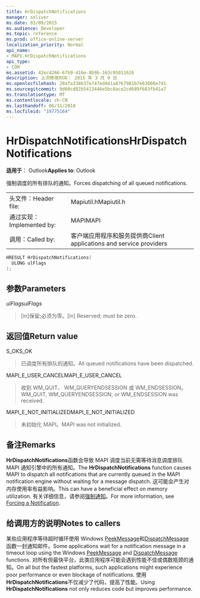 ```yaml
---
title: HrDispatchNotifications
manager: soliver
ms.date: 03/09/2015
ms.audience: Developer
ms.topic: reference
ms.prod: office-online-server
localization_priority: Normal
api_name:
- MAPI.HrDispatchNotifications
api_type:
- COM
ms.assetid: 42ec4266-67b9-416e-8b9b-163c95011626
description: 上次修改时间： 2015 年 3 月 9 日
ms.openlocfilehash: 28afa338b37e747ed441a8767981b7e63808e741
ms.sourcegitcommit: 9d60cd82b5413446e5bc8ace2cd689f683fb41a7
ms.translationtype: MT
ms.contentlocale: zh-CN
ms.lasthandoff: 06/11/2018
ms.locfileid: "19775164"
---
```

# <a name="hrdispatchnotifications"></a><span data-ttu-id="fd609-103">HrDispatchNotifications</span><span class="sxs-lookup"><span data-stu-id="fd609-103">HrDispatchNotifications</span></span>

  
  
<span data-ttu-id="fd609-104">**适用于**： Outlook</span><span class="sxs-lookup"><span data-stu-id="fd609-104">**Applies to**: Outlook</span></span> 
  
<span data-ttu-id="fd609-105">强制调度的所有排队的通知。</span><span class="sxs-lookup"><span data-stu-id="fd609-105">Forces dispatching of all queued notifications.</span></span> 
  
|||
|:-----|:-----|
|<span data-ttu-id="fd609-106">头文件：</span><span class="sxs-lookup"><span data-stu-id="fd609-106">Header file:</span></span>  <br/> |<span data-ttu-id="fd609-107">Mapiutil.h</span><span class="sxs-lookup"><span data-stu-id="fd609-107">Mapiutil.h</span></span>  <br/> |
|<span data-ttu-id="fd609-108">通过实现：</span><span class="sxs-lookup"><span data-stu-id="fd609-108">Implemented by:</span></span>  <br/> |<span data-ttu-id="fd609-109">MAPI</span><span class="sxs-lookup"><span data-stu-id="fd609-109">MAPI</span></span>  <br/> |
|<span data-ttu-id="fd609-110">调用：</span><span class="sxs-lookup"><span data-stu-id="fd609-110">Called by:</span></span>  <br/> |<span data-ttu-id="fd609-111">客户端应用程序和服务提供商</span><span class="sxs-lookup"><span data-stu-id="fd609-111">Client applications and service providers</span></span>  <br/> |
   
```cpp
HRESULT HrDispatchNotifications(
  ULONG ulFlags
);
```

## <a name="parameters"></a><span data-ttu-id="fd609-112">参数</span><span class="sxs-lookup"><span data-stu-id="fd609-112">Parameters</span></span>

 <span data-ttu-id="fd609-113">_ulFlags_</span><span class="sxs-lookup"><span data-stu-id="fd609-113">_ulFlags_</span></span>
  
> <span data-ttu-id="fd609-114">[in]保留;必须为零。</span><span class="sxs-lookup"><span data-stu-id="fd609-114">[in] Reserved; must be zero.</span></span> 
    
## <a name="return-value"></a><span data-ttu-id="fd609-115">返回值</span><span class="sxs-lookup"><span data-stu-id="fd609-115">Return value</span></span>

<span data-ttu-id="fd609-116">S_OK</span><span class="sxs-lookup"><span data-stu-id="fd609-116">S_OK</span></span>
  
> <span data-ttu-id="fd609-117">已调度所有排队的通知。</span><span class="sxs-lookup"><span data-stu-id="fd609-117">All queued notifications have been dispatched.</span></span>
    
<span data-ttu-id="fd609-118">MAPI_E_USER_CANCEL</span><span class="sxs-lookup"><span data-stu-id="fd609-118">MAPI_E_USER_CANCEL</span></span>
  
> <span data-ttu-id="fd609-119">收到 WM_QUIT、 WM_QUERYENDSESSION 或 WM_ENDSESSION。</span><span class="sxs-lookup"><span data-stu-id="fd609-119">WM_QUIT, WM_QUERYENDSESSION, or WM_ENDSESSION was received.</span></span>
    
<span data-ttu-id="fd609-120">MAPI_E_NOT_INITIALIZED</span><span class="sxs-lookup"><span data-stu-id="fd609-120">MAPI_E_NOT_INITIALIZED</span></span>
  
> <span data-ttu-id="fd609-121">未初始化 MAPI。</span><span class="sxs-lookup"><span data-stu-id="fd609-121">MAPI was not initialized.</span></span>
    
## <a name="remarks"></a><span data-ttu-id="fd609-122">备注</span><span class="sxs-lookup"><span data-stu-id="fd609-122">Remarks</span></span>

<span data-ttu-id="fd609-123">**HrDispatchNotifications**函数会导致 MAPI 调度当前无需等待消息调度排队 MAPI 通知引擎中的所有通知。</span><span class="sxs-lookup"><span data-stu-id="fd609-123">The **HrDispatchNotifications** function causes MAPI to dispatch all notifications that are currently queued in the MAPI notification engine without waiting for a message dispatch.</span></span> <span data-ttu-id="fd609-124">这可能会产生对内存使用率有益影响。</span><span class="sxs-lookup"><span data-stu-id="fd609-124">This can have a beneficial effect on memory utilization.</span></span> <span data-ttu-id="fd609-125">有关详细信息，请参阅[强制通知](forcing-a-notification.md)。</span><span class="sxs-lookup"><span data-stu-id="fd609-125">For more information, see [Forcing a Notification](forcing-a-notification.md).</span></span> 
  
## <a name="notes-to-callers"></a><span data-ttu-id="fd609-126">给调用方的说明</span><span class="sxs-lookup"><span data-stu-id="fd609-126">Notes to callers</span></span>

<span data-ttu-id="fd609-127">某些应用程序等待超时循环使用 Windows [PeekMessage](http://msdn.microsoft.com/zh-cn/library/ms644943.aspx)和[DispatchMessage](http://msdn.microsoft.com/zh-cn/library/ms644934.aspx)函数一封通知邮件。</span><span class="sxs-lookup"><span data-stu-id="fd609-127">Some applications wait for a notification message in a timeout loop using the Windows [PeekMessage](http://msdn.microsoft.com/zh-cn/library/ms644943.aspx) and [DispatchMessage](http://msdn.microsoft.com/zh-cn/library/ms644934.aspx) functions.</span></span> <span data-ttu-id="fd609-128">对所有但最快平台，此类应用程序可能会遇到性能不佳或偶数瓶颈的通知。</span><span class="sxs-lookup"><span data-stu-id="fd609-128">On all but the fastest platforms, such applications might experience poor performance or even blockage of notifications.</span></span> <span data-ttu-id="fd609-129">使用**HrDispatchNotifications**不仅减少了代码，提高了性能。</span><span class="sxs-lookup"><span data-stu-id="fd609-129">Using **HrDispatchNotifications** not only reduces code but improves performance.</span></span> 
  

